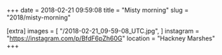 +++
date = 2018-02-21 09:59:08
title = "Misty morning"
slug = "2018/misty-morning"

[extra]
images = [
    "/2018-02-21_09-59-08_UTC.jpg",
]
instagram = "https://instagram.com/p/BfdF6pZh60G"
location = "Hackney Marshes"
+++

